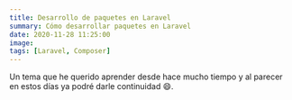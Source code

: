 ```yaml
---
title: Desarrollo de paquetes en Laravel
summary: Cómo desarrollar paquetes en Laravel
date: 2020-11-28 11:25:00
image:
tags: [Laravel, Composer]
---
```


Un tema que he querido aprender desde hace mucho tiempo y al parecer en estos días ya podré darle continuidad :smile:.

